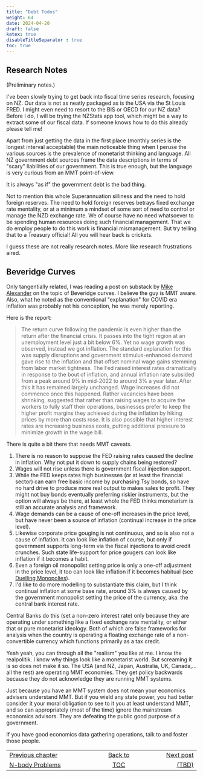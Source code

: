 ```yaml
---
title: "Debt Todos"
weight: 64
date: 2024-04-20
draft: false
katex: true
disableTitleSeparator : true
toc: true
---
```


## Research Notes

(Preliminary notes.)

I've been slowly trying to get back into fiscal time series research, focusing 
on NZ. Our data is not as neatly packaged as is the USA via the St Louis FRED.
I might even need to resort to the BIS or OECD for our NZ data? Before I do, 
I will be trying the NZStats app tool, which might be a way to extract some 
of our fiscal data. If someone knows how to do this already please tell me!

Apart from just getting the data in the first place (monthly series is the 
longest interval acceptable) the main noticeable thing when I peruse the 
various sources is the prevalence of monetarist thinking and language.  All 
NZ government debt sources frame the data descriptions in terms of "scary" 
liabilities of our government. This is true enough, but the language is very 
curious from an MMT point-of-view.

It is always "as if" the government debt is the bad thing.

Not to mention this whole Superannuation silliness and the need to hold 
foreign reserves. The need to hold foreign reserves betrays fixed exchange 
rate mentality, or at a minimum a mindset of some sort of need to control 
or manage the NZD exchange rate. We of course have no need whatsoever to be 
spending human resources doing such financial management. That we do employ 
people to do this work is financial mismanagement. But try telling that to 
a Treasury official!  All you will hear back is crickets.

I guess these are not really research notes. More like research frustrations 
aired.


## Beveridge Curves

Only tangentially related, I was reading a post on substack by 
[Mike Alexander](https://mikealexander.substack.com/p/the-beveridge-curve-and-cultural)
on the topic of Beveridge curves. I believe the guy is MMT aware. Also, what 
he noted as the conventional "explanation" for COVID era inflation was 
probably not his conception, he was merely reporting.

Here is the report:
> The return curve following the pandemic is even higher than the return 
after the financial crisis. It passes into the tight region at an unemployment 
level just a bit below 6%. Yet no wage growth was observed, instead we got 
inflation. The standard explanation for this was supply disruptions and 
government stimulus-enhanced demand gave rise to the inflation and that 
offset nominal wage gains stemming from labor market tightness. The Fed 
raised interest rates dramatically in response to the bout of inflation, and 
annual inflation rate subsided from a peak around 9% in mid-2022 to around 3% 
a year later. After this it has remained largely unchanged. Wage increases 
did not commence once this happened. Rather vacancies have been shrinking, 
suggested that rather than raising wages to acquire the workers to fully 
staff their operations, businesses prefer to keep the higher profit margins 
they achieved during the inflation by hiking prices by more than costs rose. 
It is also possible that higher interest rates are increasing business 
costs, putting additional pressure to minimize growth in the wage bill.

There is quite a bit there that needs MMT caveats.

1. There is no reason to suppose the FED raising rates caused the decline 
in inflation. Why not put it down to supply chains being restored?
2. Wages will not rise unless there is government fiscal injection support.
3. While the FED keeps rates high businesses (or at least the financial sector) 
can earn free basic income by purchasing Tsy bonds, so have no hard drive to 
produce more real output to makes sales to profit. They might not buy bonds 
eventually preferring riskier instruments, but the option will always be 
there, at least whole the FED thinks monetarism is still an accurate analysis 
and framework. 
4. Wage demands can be a cause of one-off increases in the price level, but 
have never been a source of inflation (continual increase in the price level).
5. Likewise corporate price gouging is not continuous, and so is also not a 
cause of inflation. It can look like inflation of course, but only if 
government supports long-term via the fiscal injections to avoid credit 
crunches. Such state life-support for price gougers can look like inflation if 
it becomes a habit. 
6. Even a foreign oil monopolist setting price is only a one-off adjustment 
in the price level, it too can look like inflation if it becomes habitual (see 
[Duelling Monopolies](61_inflation_starts_with_monopoly)).
7. I'd like to do more modelling to substantiate this claim, but I think 
continual inflation at some base rate, around 3% is always caused by the 
government monopolist setting the price of the currency, aka. the central 
bank interest rate.

Central Banks do this (set a non-zero interest rate) only because they are 
operating under something like a fixed exchange rate mentality, or either 
that or pure monetarist ideology.  Both of which are false frameworks for 
analysis when the country is operating a floating exchange rate of a non-
convertible currency which functions primarily as a tax credit.

Yeah yeah, you can through all the "realism" you like at me. I know the 
realpolitik. I know why things look like a monetarist world. But screaming 
it is so does not make it so. The USA (and NZ, Japan, Australia, UK, Canada,... 
all the rest) are operating MMT economies. They get policy backwards because 
they do not acknowledge they are running MMT systems.

Just because you have an MMT system does not mean your economics advisers 
understand MMT. But if you wield any state power, you had better consider it 
your moral obligation to see to it you at least understand MMT, and so can 
appropriately (most of the time) ignore the mainstream economics advisors. 
They are defeating the public good purpose of a government. 

If you have good economics data gathering operations, talk to and foster 
those people.




 
<table style="border-collapse: collapse; border=0;">
    <colgroup>
       <col span="1" style="width: 25%;">
       <col span="1" style="width: 15%;">
       <col span="1" style="width: 15%;">
    </colgroup>
<tr style="border: 1px solid color:#0f0f0f;">
<td style="border: 1px solid color:#0f0f0f;">
<a href="../62_n-body_problems">Previous chapter</a></td>
<td style="border: 1px solid color:#0f0f0f; text-align:center;">
<a href="../">Back to</a></td>
<td style="border: 1px solid color:#0f0f0f; text-align:right;">
<a href="./">Next post</a></td>
</tr>
<tr style="border: 1px solid color:#0f0f0f;">
<td style="border: 1px solid color:#0f0f0f;">
<a href="../62_n-body_problems">N-body Problems</a></td>
<td style="border: 1px solid color:#0f0f0f; text-align:center;">
<a href="../">TOC</a></td>
<td style="border: 1px solid color:#0f0f0f; text-align:right;">
<a href="./">(TBD)</a></td>
</tr>
</table>

